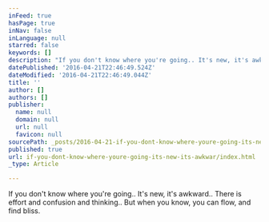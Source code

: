 ```yaml
---
inFeed: true
hasPage: true
inNav: false
inLanguage: null
starred: false
keywords: []
description: "If you don't know where you're going.. It's new, it's awkward.. There is effort and confusion and thinking.. But when you know, you can flow, and find bliss."
datePublished: '2016-04-21T22:46:49.524Z'
dateModified: '2016-04-21T22:46:49.044Z'
title: ''
author: []
authors: []
publisher:
  name: null
  domain: null
  url: null
  favicon: null
sourcePath: _posts/2016-04-21-if-you-dont-know-where-youre-going-its-new-its-awkwar.md
published: true
url: if-you-dont-know-where-youre-going-its-new-its-awkwar/index.html
_type: Article

---
```

If you don't know where you're going.. It's new, it's awkward.. There is effort and confusion and thinking.. But when you know, you can flow, and find bliss.